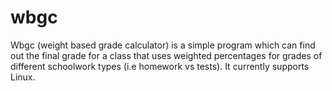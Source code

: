 # wbgc
Wbgc (weight based grade calculator) is a simple program which can find out the final grade for a class that uses weighted percentages for grades of different schoolwork types (i.e homework vs tests). It currently supports Linux.
